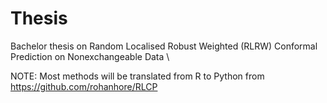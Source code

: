 # Thesis

Bachelor thesis on Random Localised Robust Weighted (RLRW) Conformal Prediction on Nonexchangeable Data \\

NOTE: Most methods will be translated from R to Python from https://github.com/rohanhore/RLCP


